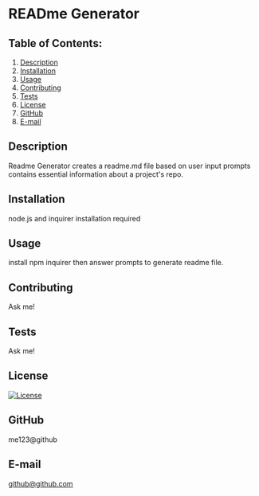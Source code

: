 # READme Generator

  ## Table of Contents:
  1. [Description](#description) 
  2. [Installation](#installation)
  3. [Usage](#usage)  
  4. [Contributing](#contributing)
  5. [Tests](#tests)
  6. [License](#license)
  7. [GitHub](#github)
  8. [E-mail](#e-mail)

## Description
Readme Generator creates a readme.md file based on user input prompts contains essential information about a project's repo.

## Installation
node.js and inquirer installation required

## Usage
install npm inquirer then answer prompts to generate readme file.

## Contributing
Ask me!

## Tests
Ask me!

## License
[![License](https://img.shields.io/badge/License-Apache_2.0-blue.svg)](https://opensource.org/licenses/Apache-2.0)

## GitHub
me123@github

## E-mail
github@github.com